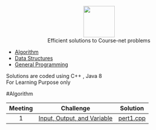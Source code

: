 <p align="center">
    <a href="https://www.course-net.com">
        <img height=85 src="https://cdn-images-1.medium.com/max/1600/1*Svef7D3qIbPZ0j4YXOjWuw.png">
    </a>
    <br>Efficient solutions to Course-net problems
</p>

* [Algorithm](#Algorithm)
* [Data Structures](#data-structures)
* [General Programming](#general-programming)

Solutions are coded using C++ , Java 8 <br>
For Learning Purpose only <br>

#Algorithm


| Meeting |                                                          Challenge                                                         |                                                                                          Solution                                                                                         |
|:---:|:--------------------------------------------------------------------------------------------------------------------------:|:-----------------------------------------------------------------------------------------------------------------------------------------------------------------------------------------:|
|  1  | [Input, Output, and Variable]()                                        | [pert1.cpp](https://github.com/andikaleonardo/Course-Net/blob/master/Algorithm/Pert1.cpp)                |      
